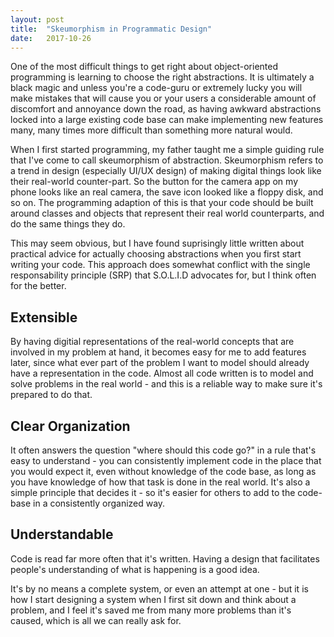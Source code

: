 ```yaml
---
layout: post
title:  "Skeumorphism in Programmatic Design"
date:   2017-10-26
---
```


One of the most difficult things to get right about object-oriented programming is learning to choose the right abstractions. It is ultimately a black magic and unless you're a code-guru or extremely lucky you will make mistakes that will cause you or your users a considerable amount of discomfort and annoyance down the road, as having awkward abstractions locked into a large existing code base can make implementing new features many, many times more difficult than something more natural would.

When I first started programming, my father taught me a simple guiding rule that I've come to call skeumorphism of abstraction. Skeumorphism refers to a trend in design (especially UI/UX design) of making digital things look like their real-world counter-part. So the button for the camera app on my phone looks like an real camera, the save icon looked like a floppy disk, and so on. The programming adaption of this is that your code should be built around classes and objects that represent their real world counterparts, and do the same things they do.

This may seem obvious, but I have found suprisingly little written about practical advice for actually choosing abstractions when you first start writing your code. This approach does somewhat conflict with the single responsability principle (SRP) that S.O.L.I.D advocates for, but I think often for the better.

## Extensible

By having digitial representations of the real-world concepts that are involved in my problem at hand, it becomes easy for me to add features later, since what ever part of the problem I want to model should already have a representation in the code. Almost all code written is to model and solve problems in the real world - and this is a reliable way to make sure it's prepared to do that.

## Clear Organization

It often answers the question "where should this code go?" in a rule that's easy to understand - you can consistently implement code in the place that you would expect it, even without knowledge of the code base, as long as you have knowledge of how that task is done in the real world. It's also a simple principle that decides it - so it's easier for others to add to the code-base in a consistently organized way.

## Understandable

Code is read far more often that it's written. Having a design that facilitates people's understanding of what is happening is a good idea.

It's by no means a complete system, or even an attempt at one - but it is how I start designing a system when I first sit down and think about a problem, and I feel it's saved me from many more problems than it's caused, which is all we can really ask for.
